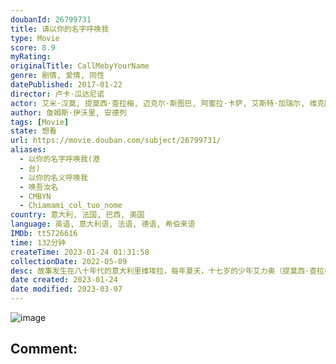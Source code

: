```yaml
---
doubanId: 26799731
title: 请以你的名字呼唤我
type: Movie
score: 8.9
myRating: 
originalTitle: CallMebyYourName
genre: 剧情, 爱情, 同性
datePublished: 2017-01-22
director: 卢卡·瓜达尼诺
actor: 艾米·汉莫, 提莫西·查拉梅, 迈克尔·斯图巴, 阿蜜拉·卡萨, 艾斯特·加瑞尔, 维克图瓦尔·杜布瓦, 旺妲·卡布里奥罗, 安东尼奥·里莫尔迪, 埃琳娜·布奇, 马可·斯格罗索, 安德列, 彼得·斯皮尔斯
author: 詹姆斯·伊沃里, 安德列
tags: [Movie]
state: 想看
url: https://movie.douban.com/subject/26799731/
aliases:
  - 以你的名字呼唤我(港
  - 台)
  - 以你的名义呼唤我
  - 唤吾汝名
  - CMBYN
  - Chiamami_col_tuo_nome
country: 意大利, 法国, 巴西, 美国
language: 英语, 意大利语, 法语, 德语, 希伯来语
IMDb: tt5726616
time: 132分钟
createTime: 2023-01-24 01:31:58
collectionDate: 2022-05-09
desc: 故事发生在八十年代的意大利里维埃拉，每年夏天，十七岁的少年艾力奥（提莫西·查拉梅TimothéeChalamet饰）都会跟家人一起来此地度假。今年，和他们共享假日时光的，还有来自美国的奥利弗（艾...
date created: 2023-01-24
date modified: 2023-03-07
---
```


![image](p2505525050.jpg)

Comment:
---
